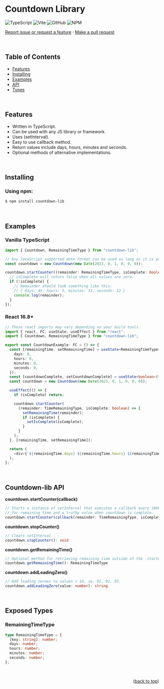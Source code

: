 # Countdown Library

![TypeScript](https://img.shields.io/badge/typescript-%23007ACC.svg?style=for-the-badge&logo=typescript&logoColor=white)
![Vite](https://img.shields.io/badge/vite-%23646CFF.svg?style=for-the-badge&logo=vite&logoColor=white)
![GitHub](https://img.shields.io/badge/github-%23121011.svg?style=for-the-badge&logo=github&logoColor=white)
![NPM](https://img.shields.io/badge/NPM-%23CB3837.svg?style=for-the-badge&logo=npm&logoColor=white)

<p>
  <a href="https://github.com/fmrogers/countdown-lib/issues/new">Report issue or request a feature</a>
    ·
  <a href="https://github.com/fmrogers/countdown-lib/pulls">Make a pull request</a>
</p>

<br />

## Table of Contents

- [Features](#features)
- [Installing](#installing)
- [Examples](#examples)
- [API](#countdown-lib-api)
- [Types](#exposed-types)

<br />

## Features

- Written in TypeScript.
- Can be used with any JS library or framework.
- Uses (setInterval).
- Easy to use callback method.
- Return values include days, hours, minutes and seconds.
- Optional methods of alternative implementations.

<br />

## Installing

### Using npm:

```bash
$ npm install countdown-lib
```

<br />

## Examples

### Vanilla TypeScript

```ts
import { Countdown, RemainingTimeType } from "countdown-lib";

// Any JavaScript supported date format can be used as long as it is passed as a Date object.
const countdown = new Countdown(new Date(2023, 0, 1, 0, 0, 0));

countdown.startCounter((remainder: RemainingTimeType, isComplete: boolean) => {
  // isComplete will return false when all values are zero.
  if (!isComplete) {
    // Remainder should look something like this:
    // { days: 45, hours: 5, minutes: 32, seconds: 12 }
    console.log(remainder);
  }
});
```

### React 16.8+

```ts
// These react imports may vary depending on your build tools.
import { react, FC, useState, useEffect } from "react";
import { Countdown, RemainingTimeType } from "countdown-lib";

export const CountdownExample: FC = () => {
  const [remainingTime, setRemainingTime] = useState<RemainingTimeType>({
    days: 0,
    hours: 0,
    minutes: 0,
    seconds: 0,
  });
  const [countdownComplete, setCountdownComplete] = useState<boolean>(false);
  const countdown = new Countdown(new Date(2023, 0, 1, 0, 0, 0));

  useEffect(() => {
    if (isComplete) return;

    countdown.startCounter(
      (remainder: TimeRemainingType, isComplete: boolean) => {
        setRemainingTime(remainder);
        if (isComplete) {
          setIsComplete(isComplete);
        }
      }
    );
  }, [remainingTime, setRemainingTime]);

  return (
    <div>{`${remainingTime.days} ${remainingTime.hours} ${remainingTime.minutes} ${remainingTime.seconds}`}</div>
  );
};
```

<br />

## Countdown-lib API

**countdown.startCounter(callback)**

```ts
// Starts a instance of setInterval that executes a callback every 1000ms with arguments
// for remaining time and a truthy value when countdown is complete.
countdown.startCounter(callback(remainder: TimeRemainingType, isComplete: boolean) => void): void;
```

**countdown.stopCounter()**

```ts
// Clears setInterval
countdown.stopCounter(): void
```

**countdown.getRemainingTime()**

```ts
// Optional method for retrieving remaining time outside of the .startCounter() callback.
countdown.getRemainingTime(): RemainingTimeType
```

**countdown.addLeadingZero()**

```ts
// Add leading zeroes to values < 10, ie. 01, 02, 03.
countdown.addLeadingZero(value: number): string
```

<br />

## Exposed Types

### RemainingTimeType

```ts
type RemainingTimeType = {
  [key: string]: number;
  days: number;
  hours: number;
  minutes: number;
  seconds: number;
};
```

<br/>

<p align="right">(<a href="#countdown-library">back to top</a>)</p>
